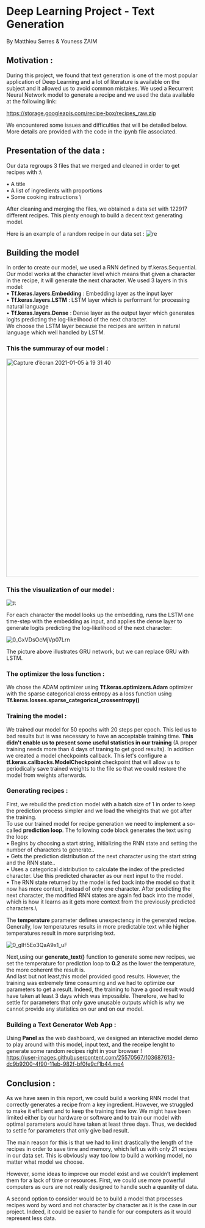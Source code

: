# Deep Learning Project - Text Generation
By Matthieu Serres & Youness ZAIM


## Motivation :

During this project, we found that text generation is one of the most popular application of Deep Learning and a lot of literature is available on the subject and it allowed us to avoid common mistakes. We used a Recurrent Neural Network model to generate a recipe and we used the data available at the following link:

https://storage.googleapis.com/recipe-box/recipes_raw.zip

We encountered some issues and difficulties that will be detailed below. 
More details are provided with the code in the ipynb file associated.

## Presentation of the data :

Our data regroups 3 files that we merged and cleaned in order to get recipes with :\

•	A title \
•	A list of ingredients with proportions \
•	Some cooking instructions \

After cleaning and merging the files, we obtained a data set with 122917 different recipes.
This plenty enough to build a decent text generating model.

Here is an example of a random recipe in our data set :
![re](https://user-images.githubusercontent.com/25570567/103688469-20db6200-4f92-11eb-81ba-e412dec12de8.png)

## Building the model

In order to create our model, we used a RNN defined by tf.keras.Sequential. Our model works at the character level which means that given a character in the recipe, it will generate the next character.
We used 3 layers in this model:\
•	**Tf.keras.layers.Embedding** : Embedding layer as the input layer \
•	**Tf.keras.layers.LSTM** : LSTM layer which is performant for processing natural language \
•	**Tf.keras.layers.Dense** : Dense layer as the output layer which generates logits predicting the log-likelihood of the next character. \
We choose the LSTM layer because the recipes are written in natural language which well handled by LSTM.

### This the summuray of our model :

<img width="571" alt="Capture d’écran 2021-01-05 à 19 31 40" src="https://user-images.githubusercontent.com/25570567/103684964-b3790280-4f8c-11eb-9e26-d5b45b39f86b.png">

### This the visualization of our model :

![tt](https://user-images.githubusercontent.com/25570567/103685128-f89d3480-4f8c-11eb-879d-5e35ec1f4094.png)

For each character the model looks up the embedding, runs the LSTM one time-step with the embedding as input, and applies the dense layer to generate logits predicting the log-likelihood of the next character:

![0_GxVDsOcMjVp07Lrn](https://user-images.githubusercontent.com/25570567/103685501-a3155780-4f8d-11eb-912f-7cc88988c57e.png)

The picture above illustrates GRU network, but we can replace GRU with LSTM.

### The optimizer the loss function :

We chose the ADAM optimizer using  **Tf.keras.optimizers.Adam** optimizer with the sparse categorical cross entropy as a loss function using **Tf.keras.losses.sparse_categorical_crossentropy()**

### Training the model :
We trained our model for 50 epochs with 20 steps per epoch. This led us to bad results but is was necessary to have an acceptable training time. **This didn't enable us to present some useful statistics in our training** (A proper training needs more than 4 days of traning to get good results).
In addition we created a model checkpoints callback.  This let's configure a **tf.keras.callbacks.ModelCheckpoint** checkpoint that will allow us to periodically save trained weights to the file so that we could restore the model from weights afterwards.

### Generating recipes :

First, we rebuild the prediction model with a batch size of 1 in order to keep the prediction process simpler and we load the wheights that we got after the training.\
To use our trained model for recipe generation we need to implement a so-called **prediction loop**. The following code block generates the text using the loop:\
• Begins by choosing a start string, initializing the RNN state and setting the number of characters to generate..\
• Gets the prediction distribution of the next character using the start string and the RNN state..\
• Uses a categorical distribution to calculate the index of the predicted character. Use this predicted character as our next input to the model.\
• The RNN state returned by the model is fed back into the model so that it now has more context, instead of only one character. After predicting the next character, the modified RNN states are again fed back into the model, which is how it learns as it gets more context from the previously predicted characters.\

The **temperature** parameter defines unexpectency in the generated recipe. Generally, low temperatures results in more predictable text while higher temperatures result in more surprising text.

![0_glH5Eo3QaA9x1_uF](https://user-images.githubusercontent.com/25570567/103687151-19b35480-4f90-11eb-8a83-0805006cc962.png)

Next,using our **generate_text()** function to  generate some new recipes, we set the temperature for prediction loop to **0.2** as the lower the temperature, the more coherent the result is.\
And last but not least,this model provided good results. However, the training was extremely time consuming and we had to optimize our parameters to get a result. Indeed, the training to have a good result would have taken at least 3 days which was impossible. Therefore, we had to settle for parameters that only gave unusable outputs which is why we cannot provide any statistics on our  and on our model.


### Building a Text Generator Web App :

Using **Panel** as the web dashboard, we designed an interactive model demo to play around with this model, input text, and the receipe lenght to generate some random recipes right in your browser ! \
https://user-images.githubusercontent.com/25570567/103687613-dc9b9200-4f90-11eb-982f-bf0fe9cf1b44.mp4


## Conclusion :

As we have seen in this report, we could build a working RNN model that correctly generates a recipe from a key ingredient. However, we struggled to make it efficient and to keep the training time low. We might have been limited either by our hardware or software and to train our model with optimal parameters would have taken at least three days. Thus, we decided to settle for parameters that only give bad result.

The main reason for this is that we had to limit drastically the length of the recipes in order to save time and memory, which left us with only 21 recipes in our data set. This is obviously way too low to build a working model, no matter what model we choose.

However, some ideas to improve our model exist and we couldn’t implement them for a lack of time or resources. First, we could use more powerful computers as ours are not really designed to handle such a quantity of data.

A second option to consider would be to build a model that processes recipes word by word and not character by character as it is the case in our project. Indeed, it could be easier to handle for our computers as it would represent less data. 


